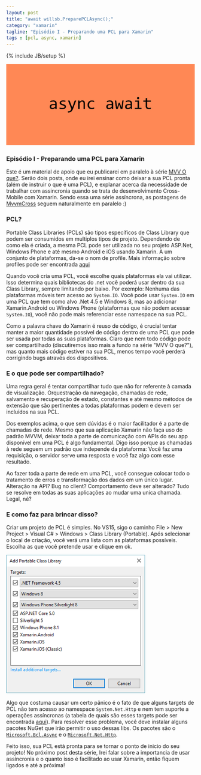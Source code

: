 ```yaml
---
layout: post
title: "await willsb.PreparePCLAsync();"
category: "xamarin"
tagline: "Episódio I - Preparando uma PCL para Xamarin"
tags : [pcl, async, xamarin]
---
```

{% include JB/setup %}

![Cover](/assets/covers/pclasync.png)

### Episódio I - Preparando uma PCL para Xamarin

Este é um material de apoio que eu publicarei em paralelo à série [MVV O que?](http://willsb.github.io/xamarin/2016/02/11/episode-I). Serão dois posts, onde eu irei ensinar como deixar a sua PCL pronta (além de instruir o que é uma PCL),  e explanar acerca da necessidade de trabalhar com assincronia quando se trata de desenvolvimento Cross-Mobile com Xamarin. Sendo essa uma série assíncrona, as postagens de [MvvmCross](https://github.com/MvvmCross/MvvmCross) seguem naturalmente em paralelo :)

### PCL?

Portable Class Libraries (PCLs) são tipos específicos de Class Library que podem ser consumidos em multiplos tipos de projeto. Dependendo de como ela é criada, a mesma PCL pode ser utilizada no seu projeto ASP.Net, Windows Phone e até mesmo Android e iOS usando Xamarin. A um conjunto de plataformas, da-se o nom de profile. Mais informação sobre profiles pode ser encontrada [aqui](http://embed.plnkr.co/03ck2dCtnJogBKHJ9EjY/)

Quando você cria uma PCL, você escolhe quais plataformas ela vai utilizar. Isso determina quais bibliotecas do .net você poderá usar dentro da sua Class Library, sempre limitando por baixo. Por exemplo: Nenhuma das plataformas móveis tem acesso ao `System.IO`. Você pode usar `System.IO` em uma PCL que tem como alvo .Net 4.5 e Windows 8, mas ao adicionar Xamarin.Android ou Windows Phone (plataformas que não podem acessar `System.IO`), você não pode mais referenciar esse namespace na sua PCL. 

Como a palavra chave do Xamarin é reuso de código, é crucial tentar manter a maior quantidade possível de código dentro de uma PCL que pode ser usada por todas as suas plataformas. Claro que nem todo código pode ser compartilhado (discutiremos isso mais a fundo na série "MVV O que?"), mas quanto mais código estiver na sua PCL, menos tempo você perderá corrigindo bugs através dos dispositivos.

### E o que pode ser compartilhado?

Uma regra geral é tentar compartilhar tudo que não for referente à camada de visualização. Orquestração da navegação, chamadas de rede, salvamento e recuperação de estado, constantes e até mesmo métodos de extensão que são pertinentes a todas plataformas podem e devem ser incluídos na sua PCL.

Dos exemplos acima, o que sem dúvidas é o maior facilitador é a parte de chamadas de rede. Mesmo que sua aplicação Xamarin não faça uso do padrão MVVM, deixar toda a parte de comunicação com APIs do seu app disponível em uma PCL é algo fundamental. Digo isso porque as chamadas à rede seguem um padrão que independe da plataforma: Você faz uma requisição, o servidor serve uma resposta e você faz algo com esse resultado.

Ao fazer toda a parte de rede em uma PCL, você consegue colocar todo o tratamento de erros e transformação dos dados em um único lugar. Alteração na API? Bug no client? Comportamento deve ser alterado? Tudo se resolve em todas as suas aplicações ao mudar uma unica chamada. Legal, né?

### E como faz para brincar disso?

Criar um projeto de PCL é simples. No VS15, sigo o caminho File > New Project > Visual C# > Windows > Class Library (Portable). Após selecionar o local de criação, você verá uma lista com as plataformas possíveis. Escolha as que você pretende usar e clique em ok.

![Exemplo de criação de PCL](/assets/images/pcl-sample.png)

Algo que costuma causar um certo pânico é o fato de que alguns targets de PCL não tem acesso ao namespace `System.Net.Http` e nem tem suporte a operações assíncronas (a tabela de quais são esses targets pode ser encontrada [aqui](https://msdn.microsoft.com/en-us/library/gg597391(v=vs.110).aspx#Anchor_4)). Para resolver esse problema, você deve instalar alguns pacotes NuGet que irão permitir o uso dessas libs. Os pacotes são o [`Microsoft.Bcl.Async`](https://www.nuget.org/packages/Microsoft.Bcl.Async/) e o [`Microsoft.Net.Http`](https://www.nuget.org/packages/Microsoft.Net.Http). 

Feito isso, sua PCL está pronta para se tornar o ponto de inicio do seu projeto! No próximo post desta série, Irei falar sobre a importancia de usar assíncronia e o quanto isso é facilitado ao usar Xamarin, então fiquem ligados e até a próxima!